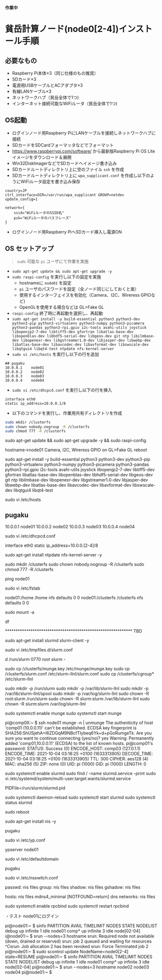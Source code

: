 **作業中**

# 貧岳計算ノード(node0[2-4])インストール手順

## 必要なもの

- Raspberry Pi本体×3（同じ仕様のもの推奨）
- SDカード×3
- 電源用USBケーブルとACアダプタ×3
- 有線LANケーブル×3
- ネットワークハブ（貧岳全体で1つ)
- インターネット接続可能なWiFiルータ（貧岳全体で1つ)

## OS起動

- ログインノード用Raspberry PiにLANケーブルを接続しネットワークハブに接続
- SDカードをSDCardフォーマッタなどでフォーマット
- https://www.raspberrypi.com/software/ から最新版Raspberry Pi OS Lite イメージをダウンロード＆展開
- Win32DiskImagerなどでSDカードへイメージ書き込み
- SDカードルートディレクトリ上に空のファイル `ssh` を作成
- SDカードルートディレクトリ上に `wpa_supplicant.conf` を作成し以下のようにWiFiルータ設定を書き込み保存

```
country=JP
ctrl_interface=DIR=/var/run/wpa_supplicant GROUP=netdev
update_config=1

network={
    ssid="WiFiルータのSSID名"
    psk="WiFiルータのパスフレーズ"
}
```

- ログインノード用Raspberry PiへSDカード挿入し電源ON

## OS セットアップ

> `sudo` 可能な `pi` ユーザにて作業を実施

- `sudo apt-get update && sudo apt-get upgrade -y`
- `sudo raspi-config` を実行し以下の設定を実施
  - hostnameに `node01` を設定
  - `pi` ユーザのパスワードを設定（全ノード同じにしておくと楽）
  - 使用するインターフェイスを有効化（Camera、I2C、Wireress GPIOなど)
  - OpenGLを使用する場合などは GL>Fake GL
- `raspi-config` 終了時に再起動を選択し、再起動
- `sudo apt-get install -y build-essential python3 python3-dev python3-pip python3-virtualenv python3-numpy python3-picamera python3-pandas python3-rpi.gpio i2c-tools avahi-utils joystick libopenjp2-7-dev libtiff5-dev gfortran libatlas-base-dev libopenblas-dev libhdf5-serial-dev libgeos-dev git ntp libilmbase-dev libopenexr-dev libgstreamer1.0-dev libjasper-dev libwebp-dev libatlas-base-dev libavcodec-dev libavformat-dev libswscale-dev libqtgui4 libqt4-test ntpdate nfs-kernel-server`
- `sudo vi /etc/hosts` を実行し以下の行を追加

```
## pugaku
10.0.0.1	node01
10.0.0.2	node02
10.0.0.3	node03
10.0.0.4	node04
```

- `sudo vi /etc/dhcpcd.conf` を実行し以下の行を挿入

```
interface eth0
static ip_address=10.0.0.1/8
```
- 以下のコマンドを実行し、作業用共有ディレクトリを作成

```bash
sudo mkdir /clusterfs
sudo chown nobody.nogroup -R /clusterfs
sudo chmod 777 -R /clusterfs
```

sudo apt-get update && sudo apt-get upgrade -y && sudo raspi-config

hostname->node01
Camera, I2C, Wireress GPIO on
GL>Fake GL
reboot

sudo apt-get install -y build-essential python3 python3-dev python3-pip python3-virtualenv python3-numpy python3-picamera python3-pandas python3-rpi.gpio i2c-tools avahi-utils joystick libopenjp2-7-dev libtiff5-dev gfortran libatlas-base-dev libopenblas-dev libhdf5-serial-dev libgeos-dev git ntp libilmbase-dev libopenexr-dev libgstreamer1.0-dev libjasper-dev libwebp-dev libatlas-base-dev libavcodec-dev libavformat-dev libswscale-dev libqtgui4 libqt4-test

sudo vi /etc/hosts

## pugaku
10.0.0.1	node01
10.0.0.2	node02
10.0.0.3	node03
10.0.0.4	node04

sudo vi /etc/dhcpcd.conf

interface eth0
static ip_address=10.0.0.[2-4]/8

sudo apt-get install ntpdate nfs-kernel-server -y

sudo mkdir /clusterfs
sudo chown nobody.nogroup -R /clusterfs
sudo chmod 777 -R /clusterfs

ping node01

sudo vi /etc/fstab

node01:/home		/home		nfs	defaults	0	0
node01:/clusterfs	/clusterfs	nfs	defaults	0	0

sudo mount -a

df

************************************************************ TBD

sudo apt-get install slurmd slurm-client -y

sudo vi /etc/tmpfiles.d/slurm.conf

d /run/slurm 0770 root slurm -


sudo cp /clusterfs/munge.key /etc/munge/munge.key
sudo cp /clusterfs/slurm.conf /etc/slurm-llnl/slurm.conf
sudo cp /clusterfs/cgroup* /etc/slurm-llnl

sudo mkdir -p /run/slurm
sudo mkdir -p /var/lib/slurm-llnl
sudo mkdir -p /var/lib/slurm-llnl/spool
sudo mkdir -p /var/log/slurm-llnl
sudo chown -R root:slurm /run/slurm
sudo chown -R slurm:slurm /var/lib/slurm-llnl
sudo chown -R slurm:slurm /var/log/slurm-llnl

sudo systemctl enable munge
sudo systemctl start munge


pi@comp0X:~ $ ssh node01 munge -n | unmunge
The authenticity of host 'comp01 (10.0.0.11)' can't be established.
ECDSA key fingerprint is SHA256:ShUSjehA+I6ZDGqM9NBcfTIybeq6Yk+d+pGoRumgeTk.
Are you sure you want to continue connecting (yes/no)? yes
Warning: Permanently added 'comp01,10.0.0.11' (ECDSA) to the list of known hosts.
pi@comp01's password:
STATUS:           Success (0)
ENCODE_HOST:      comp03 (127.0.1.1)
ENCODE_TIME:      2021-10-04 03:18:25 +0100 (1633313905)
DECODE_TIME:      2021-10-04 03:18:25 +0100 (1633313905)
TTL:              300
CIPHER:           aes128 (4)
MAC:              sha256 (5)
ZIP:              none (0)
UID:              pi (1000)
GID:              pi (1000)
LENGTH:           0

sudo systemctl enable slurmd
sudo find / -name slurmd.service -print
sudo vi /etc/systemd/system/multi-user.target.wants/slurmd.service

PIDFile=/run/slurm/slurmd.pid

sudo systemctl daemon-reload
sudo systemctl start slurmd
sudo systemctl status slurmd

sudo reboot

sudo apt-get install nis -y

pugaku

sudo vi /etc/yp.conf

ypserver node01

sudo vi /etc/defaultdomain

pugaku

sudo vi /etc/nsswitch.conf

passwd:         nis files
group:          nis files
shadow:         nis files
gshadow:        nis files

hosts:          nis files mdns4_minimal [NOTFOUND=return] dns
networks:       nis files

sudo systemctl enable rpcbind
sudo systemctl restart rpcbind




・テスト
node01にログイン

pi@node01:~ $ sinfo
PARTITION AVAIL  TIMELIMIT  NODES  STATE NODELIST
debug        up   infinite      1   idle node01
comp*        up   infinite      3   idle node[02-04]
i@node01:~ $ srun --nodes=3 hostname
srun: Required node not available (down, drained or reserved)
srun: job 2 queued and waiting for resources
^Csrun: Job allocation 2 has been revoked
srun: Force Terminated job 2
pi@node01:~ $ sudo scontrol update NodeName=node0[2-4] state=RESUME
pi@node01:~ $ sinfo
PARTITION AVAIL  TIMELIMIT  NODES  STATE NODELIST
debug        up   infinite      1   idle node01
comp*        up   infinite      3   idle node[02-04]
pi@node01:~ $ srun --nodes=3 hostname
node02
node03
node04
pi@node01:~ $




